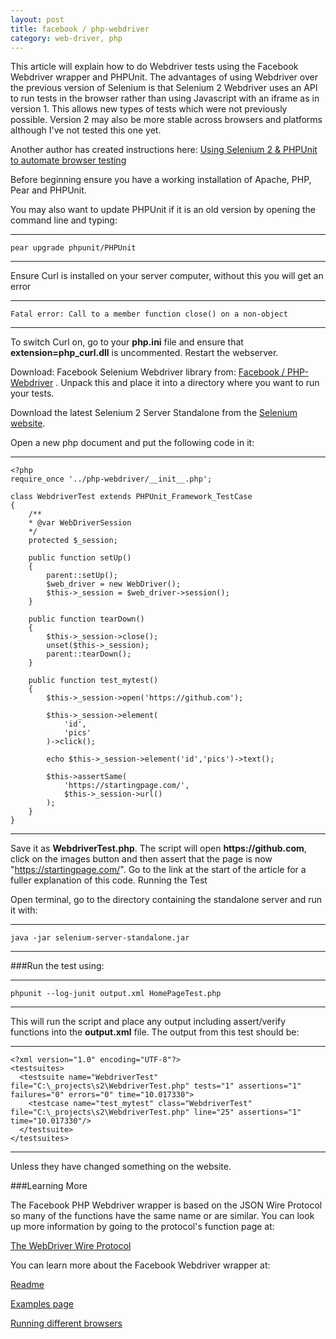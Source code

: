 ```yaml
---
layout: post
title: facebook / php-webdriver
category: web-driver, php
---
```


This article will explain how to do Webdriver tests using the Facebook Webdriver wrapper and PHPUnit. The advantages of using Webdriver over the previous version of Selenium is that Selenium 2 Webdriver uses an API to run tests in the browser rather than using Javascript with an iframe as in version 1. This allows new types of tests which were not previously possible. Version 2 may also be more stable across browsers and platforms although I've not tested this one yet.

Another author has created instructions here:
[Using Selenium 2 & PHPUnit to automate browser testing](http://edvanbeinum.com/using-selenium-2-phpunit-to-automate-browser-testing)

Before beginning ensure you have a working installation of Apache, PHP, Pear and PHPUnit.

You may also want to update PHPUnit if it is an old version by opening the command line and typing:

-----------------------------------
    pear upgrade phpunit/PHPUnit

-----------------------------------

Ensure Curl is installed on your server computer, without this you will get an error

-----------------------------------
    Fatal error: Call to a member function close() on a non-object
  
-----------------------------------

To switch Curl on, go to your __php.ini__ file and ensure that __extension=php_curl.dll__ is uncommented. Restart the webserver.

Download: Facebook Selenium Webdriver library from: [Facebook / PHP-Webdriver](https://github.com/facebook/php-webdriver) . Unpack this and place it into a directory where you want to run your tests.

Download the latest Selenium 2 Server Standalone from the [Selenium website](http://seleniumhq.org/download/).


Open a new php document and put the following code in it: 

------------------------------------
    <?php
    require_once '../php-webdriver/__init__.php';
    
    class WebdriverTest extends PHPUnit_Framework_TestCase
    {
        /** 
        * @var WebDriverSession
        */
        protected $_session;
    
        public function setUp()
        {
            parent::setUp();
            $web_driver = new WebDriver();
            $this->_session = $web_driver->session();
        }
    
        public function tearDown()
        {
            $this->_session->close();
            unset($this->_session);
            parent::tearDown();
        }
    
        public function test_mytest()
        {
            $this->_session->open('https://github.com');
    
            $this->_session->element(
                'id',
                'pics'
            )->click();
            
            echo $this->_session->element('id','pics')->text();
    
            $this->assertSame(
                'https://startingpage.com/', 
                $this->_session->url()
            );
        }
    }
      
-------------------------------------------------

Save it as __WebdriverTest.php__. The script will open __https://github.com__, click on the images button and then assert that the page is now "https://startingpage.com/". Go to the link at the start of the article for a fuller explanation of this code. 
Running the Test

Open terminal, go to the directory containing the standalone server and run it with:

-------------------------------------------
    java -jar selenium-server-standalone.jar
  
-------------------------------------------

###Run the test using:

--------------------------------------------

    phpunit --log-junit output.xml HomePageTest.php
  
------------------------------------------

This will run the script and place any output including assert/verify functions into the __output.xml__ file. The output from this test should be:

--------------------------------------------
    <?xml version="1.0" encoding="UTF-8"?>
    <testsuites>
      <testsuite name="WebdriverTest" file="C:\_projects\s2\WebdriverTest.php" tests="1" assertions="1" failures="0" errors="0" time="10.017330">
        <testcase name="test_mytest" class="WebdriverTest" file="C:\_projects\s2\WebdriverTest.php" line="25" assertions="1" time="10.017330"/>
      </testsuite>
    </testsuites>
  
-------------------------------------------

Unless they have changed something on the website. 

###Learning More

The Facebook PHP Webdriver wrapper is based on the JSON Wire Protocol so many of the functions have the same name or are similar. You can look up more information by going to the protocol's function page at:

[The WebDriver Wire Protocol](http://code.google.com/p/selenium/wiki/JsonWireProtocol)


You can learn more about the Facebook Webdriver wrapper at: 

[Readme](https://github.com/facebook/php-webdriver#readme)

[Examples page](https://github.com/facebook/php-webdriver/wiki/Example-command-reference)

[Running different browsers](https://github.com/facebook/php-webdriver/wiki/Launching-Browsers)
